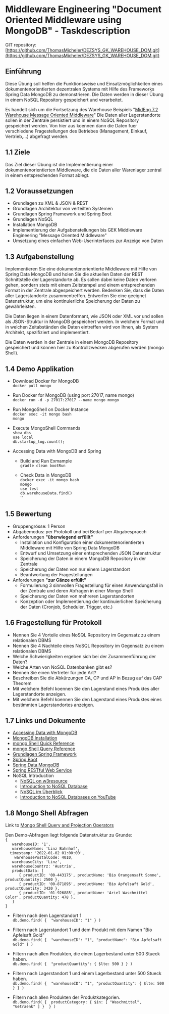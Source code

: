 # Middleware Engineering "Document Oriented Middleware using MongoDB" - Taskdescription
GIT repository: [https://github.com/ThomasMicheler/DEZSYS_GK_WAREHOUSE_DOM.git](https://github.com/ThomasMicheler/DEZSYS_GK_WAREHOUSE_DOM.git)

## Einführung

Diese Übung soll helfen die Funktionsweise und Einsatzmöglichkeiten eines dokumentenorientierten dezentralen Systems mit Hilfe des Frameworks Spring Data MongoDB zu demonstrieren. Die Daten werden in dieser Übung in einem NoSQL Repository gespeichert und verarbeitet.

Es handelt sich um die Fortsetzung des Warehouse Beispiels "[MidEng 7.2 Warehouse Message Oriented Middleware](https://elearning.tgm.ac.at/mod/assign/view.php?id=78434)" Die Daten aller Lagerstandorte sollen in der Zentrale persistiert und in einem NoSQL Repository gespeichert werden. Von hier aus koennen dann die Daten fuer verschiedene Fragestellungen des Betriebes (Management, Einkauf, Vertrieb,...) abgefragt werden.

## 1.1 Ziele

Das Ziel dieser Übung ist die Implementierung einer dokumentenorientierten Middleware, die die Daten aller Warenlager zentral in einem entsprechenden Format ablegt.


## 1.2 Voraussetzungen

* Grundlagen zu XML & JSON & REST
* Grundlagen Architektur von verteilten Systemen
* Grundlagen Spring Framework und Spring Boot
* Grundlagen NoSQL
* Installation MongoDB
* Implementierung der Aufgabenstellungen bis GEK Middleware Engineering "Message Oriented Middleware"
* Umsetzung eines einfachen Web-Userinterfaces zur Anzeige von Daten


## 1.3 Aufgabenstellung

Implementieren Sie eine dokumentenorientierte Middleware mit Hilfe von Spring Data MongoDB und holen Sie die aktuellen Daten der REST Schnittstelle der Lagerstandorte ab. Es sollen dabei keine Daten verloren gehen, sondern stets mit einem Zeitstempel und einem entsprechenden Format in der Zentrale abgespeichert werden. Bedenken Sie, dass die Daten aller Lagerstandorte zusammentreffen. Entwerfen Sie eine geeignet Datenstruktur, um eine kontinuierliche Speicherung der Daten zu gewährleisten.

Die Daten liegen in einem Datenformant, wie JSON oder XML vor und sollen als JSON-Struktur in MongoDB gespeichert werden. In welchem Format und in welchen Zeitabständen die Daten eintreffen wird von Ihnen, als System Architekt, spezifiziert und implementiert.

Die Daten werden in der Zentrale in einem MongoDB Repository gespeichert und können hier zu Kontrollzwecken abgerufen werden (mongo Shell).

## 1.4 Demo Applikation

* Download Docker for MongoDB  
  `docker pull mongo`  

* Run Docker for MongoDB (using port 27017, name mongo)  
  `docker run -d -p 27017:27017 --name mongo mongo`  

* Run MongoShell on Docker Instance  
  `docker exec -it mongo bash`  
  `mongo`  

* Execute MongoShell Commands  
	`show dbs`  
	`use local`  
	`db.startup_log.count();`  

* Accessing Data with MongoDB and Spring  
  - Build and Run Exmample  
	  `gradle clean bootRun`  

  - Check Data in MongoDB  
		`docker exec -it mongo bash`  
		`mongo`  
		`use test`  
		`db.warehouseData.find()`  
	  	``

## 1.5 Bewertung  

*   Gruppengrösse: 1 Person
*   Abgabemodus: per Protokoll und bei Bedarf per Abgabespraech
*   Anforderungen **"überwiegend erfüllt"**
    * Installation und Konfiguration einer dokumentenorientierten Middleware mit Hilfe von Spring Data MongoDB
    * Entwurf und Umsetzung einer entsprechenden JSON Datenstruktur
    * Speicherung der Daten in einem MongoDB Repository in der Zentrale
    * Speicherung der Daten von nur einem Lagerstandort
    * Beantwortung der Fragestellungen   
*   Anforderungen **"zur Gänze erfüllt"**
    * Formulierung 3 sinnvollen Fragestellung für einen Anwendungsfall in der Zentrale und deren Abfragen in einer Mongo Shell
    * Speicherung der Daten von mehreren Lagerstandorten
    * Konzeption oder Implementierung der kontinuierlichen Speicherung der Daten (Cronjob, Scheduler, Trigger, etc.)

## 1.6 Fragestellung für Protokoll

+ Nennen Sie 4 Vorteile eines NoSQL Repository im Gegensatz zu einem relationalen DBMS
+ Nennen Sie 4 Nachteile eines NoSQL Repository im Gegensatz zu einem relationalen DBMS
+ Welche Schwierigkeiten ergeben sich bei der Zusammenführung der Daten?
+ Welche Arten von NoSQL Datenbanken gibt es?
+ Nennen Sie einen Vertreter für jede Art?
+ Beschreiben Sie die Abkürzungen CA, CP und AP in Bezug auf das CAP Theorem
+ Mit welchem Befehl koennen Sie den Lagerstand eines Produktes aller Lagerstandorte anzeigen.
+ Mit welchem Befehl koennen Sie den Lagerstand eines Produktes eines bestimmten Lagerstandortes anzeigen.

## 1.7 Links und Dokumente
* [Accessing Data with MongoDB](https://spring.io/guides/gs/accessing-data-mongodb/)
* [MongoDB Installation](https://docs.mongodb.com/manual/administration/install-community/)
* [mongo Shell Quick Reference](https://docs.mongodb.com/manual/reference/mongo-shell/)
* [mongo Shell Query Reference](https://www.mongodb.com/docs/manual/tutorial/query-embedded-documents/)
* [Grundlagen Spring Framework](https://spring.io/)
* [Spring Boot](https://spring.io/guides/gs/spring-boot/)
* [Spring Data MongoDB](https://spring.io/projects/spring-data-mongodb)
* [Spring RESTful Web Service](https://spring.io/guides/gs/rest-service/#use-maven)
* NoSQL Introduction
  - [NoSQL on w3resource](https://www.w3resource.com/mongodb/nosql.php)  
  - [Introduction to NoSQL Database](https://www.edureka.co/blog/introduction-to-nosql-database/)  
  - [NoSQL im Überblick](https://www.heise.de/ct/artikel/NoSQL-im-Ueberblick-1012483.html)  
  - [Introduction to NoSQL Databases on YouTube ](https://www.youtube.com/watch?v=2yQ9TGFpDuM)  


## 1.8 Mongo Shell Abfragen  
  
Link to [Mongo Shell Query and Projection Operators](https://docs.mongodb.com/manual/reference/operator/query/)

Den Demo-Abfragen liegt folgende Datenstruktur zu Grunde:   
   `{  `  
   `    warehouseID: '1',   `   
   `    warehouseName: 'Linz Bahnhof',   `   
   `   timestamp: '2022-01-02 01:00:00',   `   
   `    warehousePostalCode: 4010,`    
   `   warehouseCity: 'Linz',`   
   `   warehouseCountrz: 'Austria',`   
   `   productData: [`  
   `      { productID: '00-443175', productName: 'Bio Orangensaft Sonne', productQuantity: 2500 },`    
   `      { productID: '00-871895', productName: 'Bio Apfelsaft Gold', productQuantity: 3420 },`    
   `      { productID: '01-926885', productName: 'Ariel Waschmittel Color', productQuantity: 478 },`     
   `   ]`   
    `}`
  
* Filtern nach dem Lagerstandort 1    
`db.demo.find( { 
	"warehouseID": "1"
} )`


* Filtern nach Lagerstandort 1 und dem Produkt mit dem Namen "Bio Apfelsaft Gold"  
`db.demo.find( { 
	"warehouseID": "1",
        "productName": "Bio Apfelsaft Gold"
} )`

* Filtern nach allen Produkten, die einen Lagerbestand unter 500 Stueck haben.  
`db.demo.find( { 
	"productQuantity": { $lte: 500 }
} )`

* Filtern nach Lagerstandort 1 und einem Lagerbestand unter 500 Stueck haben.  
`db.demo.find( { 
    "warehouseID": "1",
    "productQuantity": { $lte: 500 }
} )`

* Filtern nach allen Produkten der Produktkategorien.  
`db.demo.find( { 
     productCategory: { $in: [ "Waschmittel", "Getraenk" ] } 
} )`




